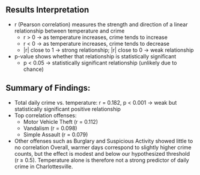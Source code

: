 ## Results Interpretation
- r (Pearson correlation) measures the strength and direction of a linear relationship between temperature and crime
  - r > 0 → as temperature increases, crime tends to increase
  - r < 0 → as temperature increases, crime tends to decrease
  - |r| close to 1 → strong relationship; |r| close to 0 → weak relationship
- p-value shows whether that relationship is statistically significant
  - p < 0.05 → statistically significant relationship (unlikely due to chance)
 
## Summary of Findings:
- Total daily crime vs. temperature: r = 0.182, p < 0.001 → weak but statistically significant positive relationship
- Top correlation offenses:
  - Motor Vehicle Theft (r = 0.112)
  - Vandalism (r = 0.098)
  - Simple Assault (r = 0.079)
- Other offenses such as Burglary and Suspicious Activity showed little to no correlation
Overall, warmer days correspond to slightly higher crime counts, but the effect is modest and below our hypothesized threshold (r ≥ 0.5). Temperature alone is therefore not a strong predictor of daily crime in Charlottesville.